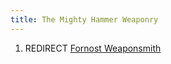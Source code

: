 ```yaml
---
title: The Mighty Hammer Weaponry
---
```


1.  REDIRECT [Fornost Weaponsmith](Fornost_Weaponsmith "wikilink")